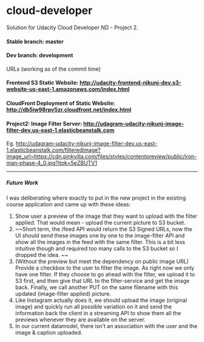 # cloud-developer
Solution for Udacity Cloud Developer ND - Project 2.

#### Stable branch: master
#### Dev branch: development

URLs (working as of the commit time) 
#### Frontend S3 Static Website: http://udacity-frontend-nikunj-dev.s3-website-us-east-1.amazonaws.com/index.html
#### CloudFront Deployment of Static Website: http://db5iw98rpv5zr.cloudfront.net/index.html
#### Project2: Image Filter Server: http://udagram-udacity-nikunj-image-filter-dev.us-east-1.elasticbeanstalk.com
Eg. http://udagram-udacity-nikunj-image-filter-dev.us-east-1.elasticbeanstalk.com/filteredimage?image_url=https://cdn.pinkvilla.com/files/styles/contentpreview/public/iron-man-phase-4_0.jpg?itok=5eZBUTV1 

---

##### Future Work
I was deliberating where exactly to put in the new project in the existing course application and came up with these ideas:
1. Show user a preview of the image that they want to upload with the filter applied. That would mean - upload the current picture to S3 bucket.
2. ~~Short term, the /feed API would return the S3 Signed URLs, now the UI should send these images one by one to the image-filter API and show all the images in the feed with the same filter. This is a bit less intuitive though and required too many calls to the S3 bucket so I dropped the idea. ~~
3. (Without the preview but meet the dependency on public image URL) Provide a checkbox to the user to filter the image. As right now we only have one filter. If they choose to go ahead with the filter, we upload it to S3 first, and then give that URL to the filter-service and get the image back. Finally, we call another PUT on the same filename with this updated (image-filter applied) picture.
4. Like Instagram actually does it, we should upload the image (original image) and quickly run all possible variation on it and send the information back the client in a streaming API to show them all the previews whenever they are available on the server.
5. In our current datamodel, there isn't an association with the user and the image & caption uploaded.
